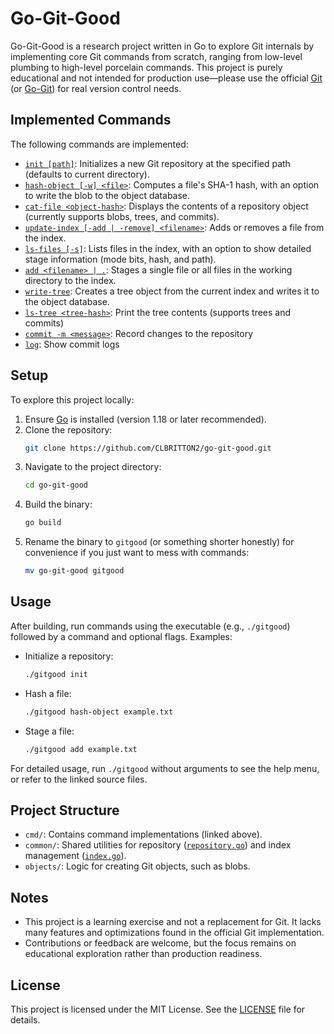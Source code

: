 # Go-Git-Good

Go-Git-Good is a research project written in Go to explore Git internals by implementing core Git commands from scratch, ranging from low-level plumbing to high-level porcelain commands. This project is purely educational and not intended for production use—please use the official [Git](https://git-scm.com/) (or [Go-Git](https://github.com/go-git/go-git)) for real version control needs.

## Implemented Commands

The following commands are implemented:

- [`init [path]`](./cmd/init.go): Initializes a new Git repository at the specified path (defaults to current directory).
- [`hash-object [-w] <file>`](./cmd/hash_object.go): Computes a file's SHA-1 hash, with an option to write the blob to the object database.
- [`cat-file <object-hash>`](./cmd/cat_file.go): Displays the contents of a repository object (currently supports blobs, trees, and commits).
- [`update-index [-add | -remove] <filename>`](./cmd/update_index.go): Adds or removes a file from the index.
- [`ls-files [-s]`](./cmd/ls_files.go): Lists files in the index, with an option to show detailed stage information (mode bits, hash, and path).
- [`add <filename> | .`](./cmd/add.go): Stages a single file or all files in the working directory to the index.
- [`write-tree`](./cmd/write_tree.go): Creates a tree object from the current index and writes it to the object database.
- [`ls-tree <tree-hash>`](./cmd/ls_tree.go): Print the tree contents (supports trees and commits)
- [`commit -m <message>`](./cmd/commit.go): Record changes to the repository
- [`log`](./cmd/log.go): Show commit logs

## Setup

To explore this project locally:

1. Ensure [Go](https://go.dev/) is installed (version 1.18 or later recommended).
2. Clone the repository:
   ```bash
   git clone https://github.com/CLBRITTON2/go-git-good.git
   ```
3. Navigate to the project directory:
   ```bash
   cd go-git-good
   ```
4. Build the binary:
   ```bash
   go build
   ```
5. Rename the binary to `gitgood` (or something shorter honestly) for convenience if you just want to mess with commands:
   ```bash
   mv go-git-good gitgood
   ```

## Usage

After building, run commands using the executable (e.g., `./gitgood`) followed by a command and optional flags. Examples:

- Initialize a repository:
  ```bash
  ./gitgood init
  ```
- Hash a file:
  ```bash
  ./gitgood hash-object example.txt
  ```
- Stage a file:
  ```bash
  ./gitgood add example.txt
  ```

For detailed usage, run `./gitgood` without arguments to see the help menu, or refer to the linked source files.

## Project Structure

- `cmd/`: Contains command implementations (linked above).
- `common/`: Shared utilities for repository ([`repository.go`](./common/repository.go)) and index management ([`index.go`](./common/index.go)).
- `objects/`: Logic for creating Git objects, such as blobs.
## Notes

- This project is a learning exercise and not a replacement for Git. It lacks many features and optimizations found in the official Git implementation.
- Contributions or feedback are welcome, but the focus remains on educational exploration rather than production readiness.

## License

This project is licensed under the MIT License. See the [LICENSE](LICENSE) file for details.
